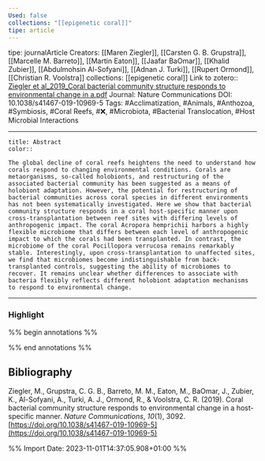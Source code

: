 ```yaml
---
Used: false
collections: "[[epigenetic coral]]"
tipe: article
---
```

tipe: journalArticle
Creators: [[Maren Ziegler]], [[Carsten G. B. Grupstra]], [[Marcelle M. Barreto]], [[Martin Eaton]], [[Jaafar BaOmar]], [[Khalid Zubier]], [[Abdulmohsin Al-Sofyani]], [[Adnan J. Turki]], [[Rupert Ormond]], [[Christian R. Voolstra]]
collections: [[epigenetic coral]]
Link to zotero:: [Ziegler et al_2019_Coral bacterial community structure responds to environmental change in a.pdf](zotero://select/library/items/SMNDRKDD)
Journal: Nature Communications
DOI: 10.1038/s41467-019-10969-5
Tags: #Acclimatization, #Animals, #Anthozoa, #Symbiosis, #Coral Reefs, #❌, #Microbiota, #Bacterial Translocation, #Host Microbial Interactions

---
```ad-note
title: Abstract
color:: 

The global decline of coral reefs heightens the need to understand how corals respond to changing environmental conditions. Corals are metaorganisms, so-called holobionts, and restructuring of the associated bacterial community has been suggested as a means of holobiont adaptation. However, the potential for restructuring of bacterial communities across coral species in different environments has not been systematically investigated. Here we show that bacterial community structure responds in a coral host-specific manner upon cross-transplantation between reef sites with differing levels of anthropogenic impact. The coral Acropora hemprichii harbors a highly flexible microbiome that differs between each level of anthropogenic impact to which the corals had been transplanted. In contrast, the microbiome of the coral Pocillopora verrucosa remains remarkably stable. Interestingly, upon cross-transplantation to unaffected sites, we find that microbiomes become indistinguishable from back-transplanted controls, suggesting the ability of microbiomes to recover. It remains unclear whether differences to associate with bacteria flexibly reflects different holobiont adaptation mechanisms to respond to environmental change.

```

---
### Highlight

%% begin annotations %%

%% end annotations %%

## Bibliography

Ziegler, M., Grupstra, C. G. B., Barreto, M. M., Eaton, M., BaOmar, J., Zubier, K., Al-Sofyani, A., Turki, A. J., Ormond, R., & Voolstra, C. R. (2019). Coral bacterial community structure responds to environmental change in a host-specific manner. _Nature Communications_, _10_(1), 3092. [https://doi.org/10.1038/s41467-019-10969-5](https://doi.org/10.1038/s41467-019-10969-5)

%% Import Date: 2023-11-01T14:37:05.908+01:00 %%
